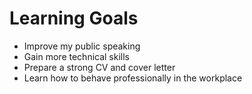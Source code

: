 # Learning Goals

- Improve my public speaking
- Gain more technical skills
- Prepare a strong CV and cover letter
- Learn how to behave professionally in the workplace


